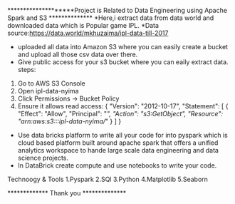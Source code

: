 ********************Project is Related to Data Engineering using  Apache Spark and S3 **************
*Here,i extract data from data world and downloaded data which is Popular game IPL.
*Data source:https://data.world/mkhuzaima/ipl-data-till-2017
* uploaded all data into Amazon S3 where you can easily create a bucket and upload all those csv data over there.
* Give public access for your s3 bucket where you can eaily extract data.
   steps:
 1. Go to AWS S3 Console
 2. Open ipl-data-nyima
 3. Click Permissions → Bucket Policy
 4. Ensure it allows read access:
     {
  "Version": "2012-10-17",
  "Statement": [
  {
      "Effect": "Allow",
      "Principal": "*",
      "Action": "s3:GetObject",
      "Resource": "arn:aws:s3:::ipl-data-nyima/*"
    }
  ]
}

* Use data bricks platform to write all your  code for into pyspark
  which is cloud based platform built around apache spark that offers a unified analytics workspace to hande large scale data engineering and data science projects.
* In DataBrick create compute and use notebooks to write your code.

Technoogy & Tools
1.Pyspark
2.SQl
3.Python
4.Matplotlib
5.Seaborn


  ************* Thank you **************

  
